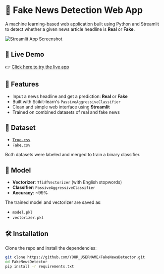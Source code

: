 # 📰 Fake News Detection Web App

A machine learning-based web application built using Python and Streamlit to detect whether a given news article headline is **Real** or **Fake**.

![Streamlit App Screenshot](https://fakenewsdetector-jxysfyjibgagkgmqvtvdka.streamlit.app/)

## 🚀 Live Demo

👉 [Click here to try the live app](https://fakenewsdetector-jxysfyjibgagkgmqvtvdka.streamlit.app/)

## 📌 Features

- Input a news headline and get a prediction: **Real** or **Fake**
- Built with Scikit-learn's `PassiveAggressiveClassifier`
- Clean and simple web interface using **Streamlit**
- Trained on combined datasets of real and fake news

## 📁 Dataset

- [`True.csv`](https://www.kaggle.com/datasets/clmentbisaillon/fake-and-real-news-dataset)
- [`Fake.csv`](https://www.kaggle.com/datasets/clmentbisaillon/fake-and-real-news-dataset)

Both datasets were labeled and merged to train a binary classifier.

## 🧠 Model

- **Vectorizer**: `TfidfVectorizer` (with English stopwords)
- **Classifier**: `PassiveAggressiveClassifier`
- **Accuracy**: ~99%

The trained model and vectorizer are saved as:
- `model.pkl`
- `vectorizer.pkl`

## 🛠️ Installation

Clone the repo and install the dependencies:

```bash
git clone https://github.com/YOUR_USERNAME/FakeNewsDetector.git
cd FakeNewsDetector
pip install -r requirements.txt
